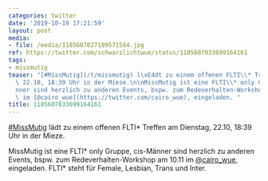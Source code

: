 ```yaml
---
categories: twitter
date: '2019-10-19 17:21:59'
layout: post
media:
- file: /media/1185607027189571584.jpg
ref: https://twitter.com/schwarzlichtwue/status/1185607033699164161
tags:
- missmutig
teaser: "[#MissMutig](/t/missmutig) l\xE4dt zu einem offenen FLTI\\* Treffen am Dienstag,\
  \ 22.10, 18:39 Uhr in der Mieze.\n\nMissMutig ist eine FLTI\\* only Gruppe, cis-M\xE4\
  nner sind herzlich zu anderen Events, bspw. zum Redeverhalten-Workshop am 10.11\
  \ im [@cairo_wue](https://twitter.com/cairo_wue), eingeladen. "
title: 1185607033699164161
---
```

[#MissMutig](/t/missmutig) lädt zu einem offenen FLTI\* Treffen am Dienstag, 22.10, 18:39 Uhr in der Mieze.

MissMutig ist eine FLTI\* only Gruppe, cis-Männer sind herzlich zu anderen Events, bspw. zum Redeverhalten-Workshop am 10.11 im [@cairo_wue](https://twitter.com/cairo_wue), eingeladen. 
FLTI\* steht für Female, Lesbian, Trans und Inter.